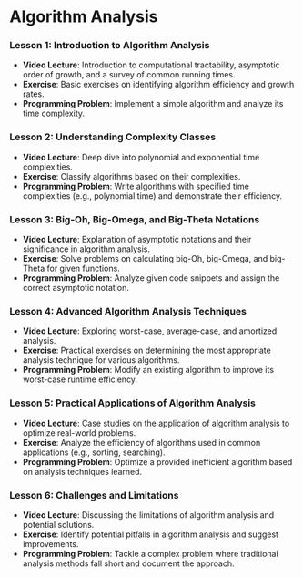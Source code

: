 # Algorithm Analysis

### Lesson 1: Introduction to Algorithm Analysis
- **Video Lecture**: Introduction to computational tractability, asymptotic order of growth, and a survey of common running times.
- **Exercise**: Basic exercises on identifying algorithm efficiency and growth rates.
- **Programming Problem**: Implement a simple algorithm and analyze its time complexity.

### Lesson 2: Understanding Complexity Classes
- **Video Lecture**: Deep dive into polynomial and exponential time complexities.
- **Exercise**: Classify algorithms based on their complexities.
- **Programming Problem**: Write algorithms with specified time complexities (e.g., polynomial time) and demonstrate their efficiency.

### Lesson 3: Big-Oh, Big-Omega, and Big-Theta Notations
- **Video Lecture**: Explanation of asymptotic notations and their significance in algorithm analysis.
- **Exercise**: Solve problems on calculating big-Oh, big-Omega, and big-Theta for given functions.
- **Programming Problem**: Analyze given code snippets and assign the correct asymptotic notation.

### Lesson 4: Advanced Algorithm Analysis Techniques
- **Video Lecture**: Exploring worst-case, average-case, and amortized analysis.
- **Exercise**: Practical exercises on determining the most appropriate analysis technique for various algorithms.
- **Programming Problem**: Modify an existing algorithm to improve its worst-case runtime efficiency.

### Lesson 5: Practical Applications of Algorithm Analysis
- **Video Lecture**: Case studies on the application of algorithm analysis to optimize real-world problems.
- **Exercise**: Analyze the efficiency of algorithms used in common applications (e.g., sorting, searching).
- **Programming Problem**: Optimize a provided inefficient algorithm based on analysis techniques learned.

### Lesson 6: Challenges and Limitations
- **Video Lecture**: Discussing the limitations of algorithm analysis and potential solutions.
- **Exercise**: Identify potential pitfalls in algorithm analysis and suggest improvements.
- **Programming Problem**: Tackle a complex problem where traditional analysis methods fall short and document the approach.
